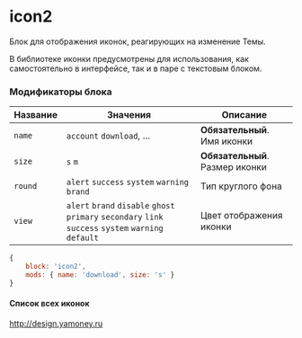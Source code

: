 # icon2

Блок для отображения иконок, реагирующих на изменение Темы.

В библиотеке иконки предусмотрены для использования, как самостоятельно в интерфейсе, так и в паре с текстовым блоком.

### Модификаторы блока

| Название | Значения | Описание |
| -------- | -------- | -------- |
| `name` | `account` `download`, ... |  **Обязательный**. Имя иконки |
| `size` | `s` `m` | **Обязательный**. Размер иконки |
| `round` | `alert` `success` `system` `warning` `brand` | Тип круглого фона |
| `view` | `alert` `brand` `disable` `ghost` `primary` `secondary` `link` `success` `system` `warning` `default` | Цвет отображения иконки |

```js
{
	block: 'icon2',
	mods: { name: 'download', size: 's' }
}
```

#### Список всех иконок
http://design.yamoney.ru
